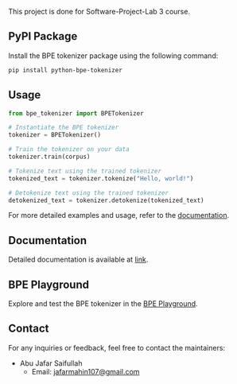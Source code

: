 This project is done for Software-Project-Lab 3 course.

## PyPI Package

Install the BPE tokenizer package using the following command:

```bash
pip install python-bpe-tokenizer
```

## Usage

```python
from bpe_tokenizer import BPETokenizer

# Instantiate the BPE tokenizer
tokenizer = BPETokenizer()

# Train the tokenizer on your data
tokenizer.train(corpus)

# Tokenize text using the trained tokenizer
tokenized_text = tokenizer.tokenize("Hello, world!")

# Detokenize text using the trained tokenizer
detokenized_text = tokenizer.detokenize(tokenized_text)
```

For more detailed examples and usage, refer to the [documentation](https://drive.google.com/file/d/1ISfmKGE8dyLZLSashgL2AsHo4LKNK-Yd/view?usp=drive_link).

## Documentation

Detailed documentation is available at [link](https://drive.google.com/file/d/1ISfmKGE8dyLZLSashgL2AsHo4LKNK-Yd/view?usp=drive_link).

## BPE Playground

Explore and test the BPE tokenizer in the [BPE Playground](http://jaf107.pythonanywhere.com/).

## Contact

For any inquiries or feedback, feel free to contact the maintainers:

- Abu Jafar Saifullah
  - Email: jafarmahin107@gmail.com

